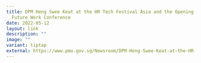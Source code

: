 ```yaml
---
title: DPM Heng Swee Keat at the HR Tech Festival Asia and the Opening of ASEAN
  Future Work Conference
date: 2022-05-12
layout: link
description: ""
image: ""
variant: tiptap
external: https://www.pmo.gov.sg/Newsroom/DPM-Heng-Swee-Keat-at-the-HR-Tech-Festival-Asia-and-the-Opening-of-ASEAN-Future-Work-Conference
---
```

